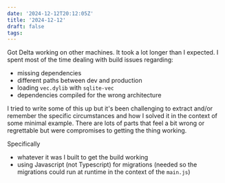 ```yaml
---
date: '2024-12-12T20:12:05Z'
title: '2024-12-12'
draft: false
tags:
---
```


Got Delta working on other machines.
It took a lot longer than I expected.
I spent most of the time dealing with build issues regarding:

- missing dependencies
- different paths between dev and production
- loading `vec.dylib` with `sqlite-vec`
- dependencies compiled for the wrong architecture

I tried to write some of this up but it's been challenging to extract and/or remember the specific circumstances and how I solved it in the context of some minimal example.
There are lots of parts that feel a bit wrong or regrettable but were compromises to getting the thing working.

Specifically

- whatever it was I built to get the build working
- using Javascript (not Typescript) for migrations (needed so the migrations could run at runtime in the context of the `main.js`)
